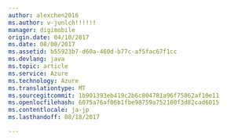 ```yaml
---
author: alexchen2016
ms.author: v-junlch!!!!!!
manager: digimobile
origin.date: 04/10/2017
ms.date: 08/08/2017
ms.assetid: b55923b7-d60a-460d-b77c-af5fac67f1cc
ms.devlang: java
ms.topic: article
ms.service: Azure
ms.technology: Azure
ms.translationtype: MT
ms.sourcegitcommit: 1b901393eb419c2b6c804781a96f75862af10e11
ms.openlocfilehash: 6075a76af06b1fbe98759a752100f3d82cad6015
ms.contentlocale: ja-jp
ms.lasthandoff: 08/18/2017

---
```


